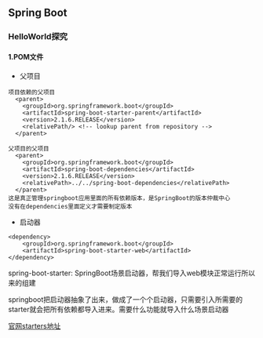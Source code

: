 ## Spring Boot

### HelloWorld探究
#### 1.POM文件
- 父项目
```
项目依赖的父项目
  <parent>
    <groupId>org.springframework.boot</groupId>
    <artifactId>spring-boot-starter-parent</artifactId>
    <version>2.1.6.RELEASE</version>
    <relativePath/> <!-- lookup parent from repository -->
  </parent>
  
父项目的父项目
  <parent>
    <groupId>org.springframework.boot</groupId>
    <artifactId>spring-boot-dependencies</artifactId>
    <version>2.1.6.RELEASE</version>
    <relativePath>../../spring-boot-dependencies</relativePath>
  </parent>
这是真正管理springboot应用里面的所有依赖版本，是SpringBoot的版本仲裁中心
没有在dependencies里面定义才需要制定版本
```
- 启动器
```
<dependency>
    <groupId>org.springframework.boot</groupId>
    <artifactId>spring-boot-starter-web</artifactId>
</dependency>
```
spring-boot-starter: SpringBoot场景启动器，帮我们导入web模块正常运行所以来的组建

springboot把启动器抽象了出来，做成了一个个启动器，只需要引入所需要的starter就会把所有依赖都导入进来。需要什么功能就导入什么场景启动器

[官网starters地址](https://docs.spring.io/spring-boot/docs/2.1.6.RELEASE/reference/html/using-boot-build-systems.html#using-boot-starter)